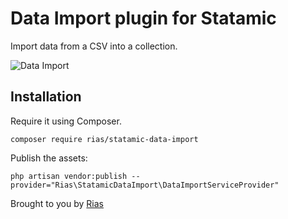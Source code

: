 # Data Import plugin for Statamic

Import data from a CSV into a collection.

![Data Import](https://github.com/riasvdv/statamic-data-import/raw/master/docs/img/data-import.png)

## Installation

Require it using Composer.

```
composer require rias/statamic-data-import
```

Publish the assets:

```
php artisan vendor:publish --provider="Rias\StatamicDataImport\DataImportServiceProvider"
```

Brought to you by [Rias](https://rias.be)
